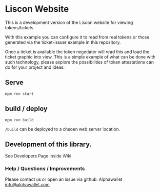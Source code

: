 # Liscon Website 

This is a development version of the Liscon website for viewing tokens/tickets. 

With this example you can configure it to read from real tokens or those generated via the ticket-issuer example in this repository.

Once a ticket is available the token negotiator will read this and load
the ticket graphic into view. This is a simple example of what can be done with such technology, please explore the possibilities of token attestations can do for your project and ideas. 

## Serve 

`npm run start`

## build / deploy

`npm run build`

`/build` can be deployed to a chsoen web server location.

## Development of this library.

See Developers Page inside Wiki

### Help / Questions / Improvements

Please contact us or open an issue via github:
Alphawallet <info@alphawallet.com>
